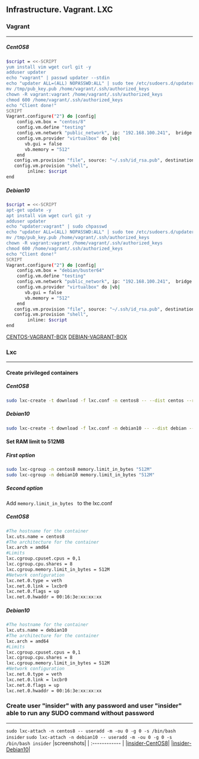 Infrastructure. Vagrant. LXC
-----------
### Vagrant
-----------------------------------------
##### CentOS8

```bash
$script = <<-SCRIPT
yum install vim wget curl git -y
adduser updater
echo "vagrant" | passwd updater --stdin
echo "updater ALL=(ALL) NOPASSWD:ALL" | sudo tee /etc/sudoers.d/updater
mv /tmp/pub_key.pub /home/vagrant/.ssh/authorized_keys
chown -R vagrant:vagrant /home/vagrant/.ssh/authorized_keys
chmod 600 /home/vagrant/.ssh/authorized_keys
echo "Client done!"
SCRIPT
Vagrant.configure("2") do |config|
    config.vm.box = "centos/8"
    config.vm.define "testing"
    config.vm.network "public_network", ip: "192.168.100.241",  bridge: "wlp3s0"
    config.vm.provider "virtualbox" do |vb|
       vb.gui = false
       vb.memory = "512"
    end
   config.vm.provision "file", source: "~/.ssh/id_rsa.pub", destination: "/tmp/pub_key.pub"
   config.vm.provision "shell",
        inline: $script
end
```

##### Debian10
```bash
$script = <<-SCRIPT
apt-get update -y
apt install vim wget curl git -y
adduser updater
echo "updater:vagrant" | sudo chpasswd
echo "updater ALL=(ALL) NOPASSWD:ALL" | sudo tee /etc/sudoers.d/updater
mv /tmp/pub_key.pub /home/vagrant/.ssh/authorized_keys
chown -R vagrant:vagrant /home/vagrant/.ssh/authorized_keys
chmod 600 /home/vagrant/.ssh/authorized_keys
echo "Client done!"
SCRIPT
Vagrant.configure("2") do |config|
    config.vm.box = "debian/buster64"
    config.vm.define "testing"
    config.vm.network "public_network", ip: "192.168.100.241",  bridge: "wlp3s0"
    config.vm.provider "virtualbox" do |vb|
       vb.gui = false
       vb.memory = "512"
    end
   config.vm.provision "file", source: "~/.ssh/id_rsa.pub", destination: "/tmp/pub_key.pub"
   config.vm.provision "shell",
        inline: $script
end
```
[CENTOS-VAGRANT-BOX](https://app.vagrantup.com/manlyx/boxes/centos8-courses)
[DEBIAN-VAGRANT-BOX](https://app.vagrantup.com/manlyx/boxes/debian10-courses)
### Lxc
-----------------------------------------
#### Create privileged containers

##### CentOS8
```bash
sudo lxc-create -t download -f lxc.conf -n centos8 -- --dist centos --release 8 --arch amd64
```

##### Debian10
```bash
sudo lxc-create -t download -f lxc.conf -n debian10 -- --dist debian --release jessie --arch amd64
```
#### Set RAM limit to 512MB

##### First option
```bash
sudo lxc-cgroup -n centos8 memory.limit_in_bytes "512M"
sudo lxc-cgroup -n debian10 memory.limit_in_bytes "512M"
```
##### Second option
Add ```memory.limit_in_bytes ``` to the lxc.conf 
##### CentOS8
```bash
#The hostname for the container
lxc.uts.name = centos8
#The architecture for the container
lxc.arch = amd64
#Limits
lxc.cgroup.cpuset.cpus = 0,1
lxc.cgroup.cpu.shares = 8
lxc.cgroup.memory.limit_in_bytes = 512M
#Network configuration
lxc.net.0.type = veth
lxc.net.0.link = lxcbr0
lxc.net.0.flags = up
lxc.net.0.hwaddr = 00:16:3e:xx:xx:xx
```
##### Debian10
```bash
#The hostname for the container
lxc.uts.name = debian10
#The architecture for the container
lxc.arch = amd64
#Limits
lxc.cgroup.cpuset.cpus = 0,1
lxc.cgroup.cpu.shares = 8
lxc.cgroup.memory.limit_in_bytes = 512M
#Network configuration
lxc.net.0.type = veth
lxc.net.0.link = lxcbr0
lxc.net.0.flags = up
lxc.net.0.hwaddr = 00:16:3e:xx:xx:xx
```
### Create user "insider" with any password and user "insider" able to run any SUDO command without password
--------------------------------------
```sudo lxc-attach -n centos8 -- useradd -m -ou 0 -g 0 -s /bin/bash insider```
```sudo lxc-attach -n debian10 -- useradd -m -ou 0 -g 0 -s /bin/bash insider```
|screenshots|
| :------------ |
|[insider-CentOS8](https://ibb.co/JCDnNGV)|
|[insider-Debian10](https://ibb.co/F4zypYG)|







